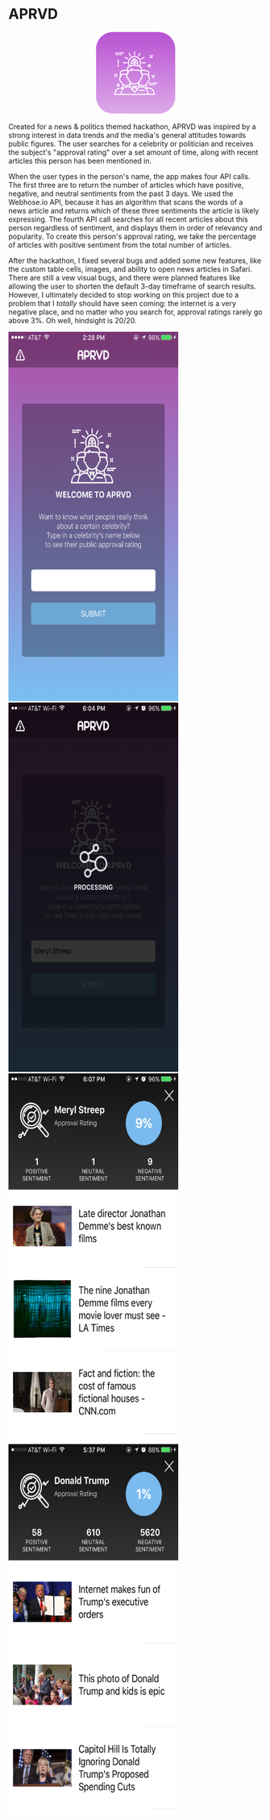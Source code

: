 # APRVD

<center><div style="text-align:center"><img src ="https://github.com/JStrawn/ApprovalRating/blob/master/Docs/img/app_icon.png" /></div></center>

Created for a news & politics themed hackathon, APRVD was inspired by a strong interest in data trends and the media's general attitudes towards public figures. The user searches for a celebrity or politician and receives the subject's "approval rating" over a set amount of time, along with recent articles this person has been mentioned in. 

When the user types in the person's name, the app makes four API calls. The first three are to return the number of articles which have positive, negative, and neutral sentiments from the past 3 days. We used the Webhose.io API, because it has an algorithm that scans the words of a news article and returns which of these three sentiments the article is likely expressing. The fourth API call searches for all recent articles about this person regardless of sentiment, and displays them in order of relevancy and popularity. To create this person's approval rating, we take the percentage of articles with positive sentiment from the total number of articles.

After the hackathon, I fixed several bugs and added some new features, like the custom table cells, images, and ability to open news articles in Safari. There are still a vew visual bugs, and there were planned features like allowing the user to shorten the default 3-day timeframe of search results. However, I ultimately decided to stop working on this project due to a problem that I *totally* should have seen coming: the internet is a very negative place, and no matter who you search for, approval ratings rarely go above 3%. Oh well, hindsight is 20/20.


<img src="https://github.com/JStrawn/ApprovalRating/blob/master/Docs/img/IMG_1352.PNG" height="733" width="337">  <img src="https://github.com/JStrawn/ApprovalRating/blob/master/Docs/img/IMG_1478.PNG" height="733" width="337">  <img src="https://github.com/JStrawn/ApprovalRating/blob/master/Docs/img/IMG_1480.PNG" height="733" width="337">  <img src="https://github.com/JStrawn/ApprovalRating/blob/master/Docs/img/IMG_1477.PNG" height="733" width="337">
